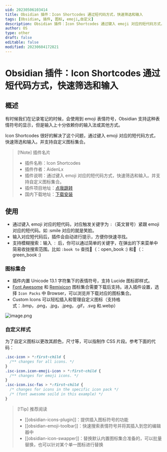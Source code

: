```yaml
---
uid: 20230506103414
title: Obsidian 插件：Icon Shortcodes 通过短代码方式，快速筛选和输入
tags: [Obsidian, 插件, 图标, emoji,自定义]
description: Obsidian 插件：Icon Shortcodes 通过键入 emoji 对应的短代码方式，快速筛选和输入。并支持自定义图标集合。
author: OS
type: other
draft: false
editable: false
modified: 20230604172821
---
```


# Obsidian 插件：Icon Shortcodes 通过短代码方式，快速筛选和输入

## 概述

有时候我们在记录笔记的时候，会使用到 emoji 表情符号，Obsidian 支持这种表情符号的显示，但是输入上十分依赖你的输入法或其他方式。

Icon Shortcodes 很好的解决了这个问题，通过键入 emoji 对应的短代码方式，快速筛选和输入。并支持自定义图标集合。

> [!Note] 插件名片
> - 插件名称：Icon Shortcodes
> - 插件作者：AidenLx
> - 插件说明：通过键入 emoji 对应的短代码方式，快速筛选和输入。并支持自定义图标集合。
> - 插件项目地址：[点我跳转](https://github.com/aidenlx/obsidian-icon-shortcodes)
> - 国内下载地址：[下载安装](https://pkmer.cn/products/plugin/pluginMarket/?obsidian-icon-shortcodes)

## 使用

- 通过键入 emoji 对应的短代码，对应触发关键字为 `:`（英文冒号）紧跟 emoji 对应的短代码。如 :smile 对应的就是笑脸。
- 输入对应短代码后，插件会自动进行提示，方便你快速寻找。
- 支持模糊搜索：输入 `：` 后，你可以通过简单的关键字，在弹出的下来菜单中简易收拢搜索范围。比如 `:book to` 查找📖（：open_book :) 和📗（：green_book :)

### 图标集合

- 插件内置 Unicode 13.1 字符集下的表情符号，支持 Lucide 图标即样式。
- [Font Awesome](https://fontawesome.com/) 和 [Remixicon](https://github.com/Remix-Design/RemixIcon) 图标集合需要下载后支持。进入插件设置，选择 `Icon Packs` 中 Browser，可以浏览并下载对应的图标集合。
- Custom Icons 可以轻松插入和管理自定义图标（支持格式：.bmp，.png，.jpg，.jpeg，.gif，.svg 和.webp）

![image.png](https://cdn.pkmer.cn/images/20230506105842.png!pkmer)

### 自定义样式

为了自定义图标以更改其颜色，尺寸等，可以指制作 CSS 片段。参考下面的代码：

```css
.isc-icon > *:first-child {
  /** changes for all icons. */
}
.isc-icon.icon-emoji-icon > *:first-child {
  /** changes for emoji icons. */
}
.isc-icon.isc-fas > *:first-child {
  /* changes for icons in the specific icon pack */
  /* (font awesome soild in this example) */
}
```

> [!Tip] 推荐阅读
> - [[obsidian-icons-plugin]]：提供插入图标符号的功能
> - [[obsidian-emoji-toolbar]]：快速搜索表情符号并将其插入到您的编辑器中
> - [[obsidian-icon-swapper]]：替换默认内置图标集合准备的，可以批量替换，也可以针对某个单一图标进行替换